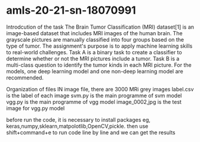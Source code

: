 # amls-20-21-sn-18070991

Introdcution of the task
The Brain Tumor Classification (MRI) dataset[1] is an image-based dataset that includes MRI images of the human brain. The grayscale pictures are manually classified into four groups based on the type of tumor. The assignment's purpose is to apply machine learning skills to real-world challenges. Task A is a binary task to create a classifier to determine whether or not the MRI pictures include a tumor. Task B is a multi-class question to identify the tumor kinds in each MRI picture. For the models, one deep learning model and one non-deep learning model are recommended.

Organization of files
IN image file, there are 3000 MRi grey images
label.csv is the label of each image 
svm.py is the main programme of svm model
vgg.py is the main programme of vgg model
image_0002,jpg is the test image for vgg.py model


before run the code, it is necessary to install packages eg, keras,numpy,sklearn,matpolotlib,OpenCV,pickle.
then use shift+command+e to run code line by line and we can get the results
